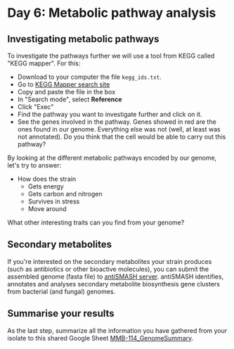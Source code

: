 # Day 6: Metabolic pathway analysis

## Investigating metabolic pathways

To investigate the pathways further we will use a tool from KEGG called "KEGG mapper". For this:

* Download to your computer the file `kegg_ids.txt`.
* Go to [KEGG Mapper search site](https://www.genome.jp/kegg/mapper/search.html)
* Copy and paste the file in the box
* In "Search mode", select **Reference**
* Click "Exec"
* Find the pathway you want to investigate further and click on it.
* See the genes involved in the pathway. Genes showed in red are the ones found in our genome. Everything else was not (well, at least was not annotated). Do you think that the cell would be able to carry out this pathway?

By looking at the different metabolic pathways encoded by our genome, let's try to answer:

* How does the strain
  * Gets energy
  * Gets carbon and nitrogen
  * Survives in stress
  * Move around

What other interesting traits can you find from your genome?  

## Secondary metabolites

If you're interested on the secondary metabolites your strain produces (such as antibiotics or other bioactive molecules), you can submit the assembled genome (fasta file) to [antiSMASH server](https://antismash.secondarymetabolites.org/). antiSMASH identifies, annotates and analyses secondary metabolite biosynthesis gene clusters from bacterial (and fungal) genomes.

## Summarise your results

As the last step, summarize all the information you have gathered from your isolate to this shared Google Sheet [MMB-114_GenomeSummary](https://docs.google.com/spreadsheets/d/1cGT7cBV5O3hnmoQvU77iYlCwkGLT9kw2E-tXV8Oy61k/edit?usp=sharing).  
